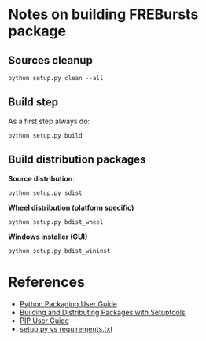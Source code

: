# Notes on building FREBursts package

## Sources cleanup

    python setup.py clean --all

## Build step

As a first step always do:

    python setup.py build

## Build distribution packages

**Source distribution**:

    python setup.py sdist

**Wheel distribution (platform specific)**

    python setup.py bdist_wheel

**Windows installer (GUI)**

    python setup.py bdist_wininst


# References

* [Python Packaging User Guide](https://python-packaging-user-guide.readthedocs.org/en/latest/)
* [Building and Distributing Packages with Setuptools](https://pythonhosted.org/setuptools/setuptools.html)
* [PIP User Guide](http://pip.readthedocs.org/en/latest/user_guide.html)
* [setup.py vs requirements.txt](https://caremad.io/blog/setup-vs-requirement/)

